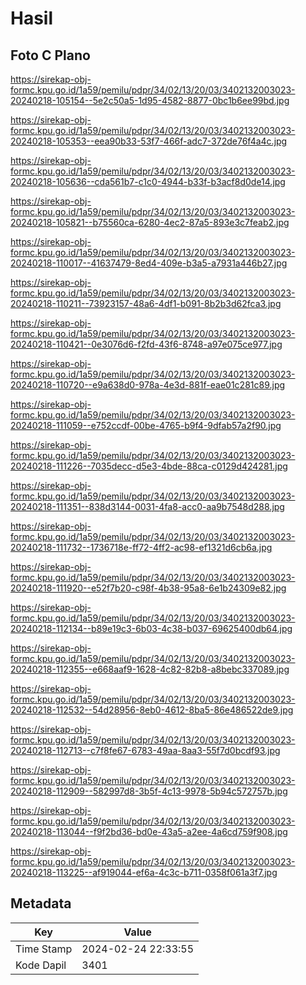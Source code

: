 # Hasil

## Foto C Plano

https://sirekap-obj-formc.kpu.go.id/1a59/pemilu/pdpr/34/02/13/20/03/3402132003023-20240218-105154--5e2c50a5-1d95-4582-8877-0bc1b6ee99bd.jpg

https://sirekap-obj-formc.kpu.go.id/1a59/pemilu/pdpr/34/02/13/20/03/3402132003023-20240218-105353--eea90b33-53f7-466f-adc7-372de76f4a4c.jpg

https://sirekap-obj-formc.kpu.go.id/1a59/pemilu/pdpr/34/02/13/20/03/3402132003023-20240218-105636--cda561b7-c1c0-4944-b33f-b3acf8d0de14.jpg

https://sirekap-obj-formc.kpu.go.id/1a59/pemilu/pdpr/34/02/13/20/03/3402132003023-20240218-105821--b75560ca-6280-4ec2-87a5-893e3c7feab2.jpg

https://sirekap-obj-formc.kpu.go.id/1a59/pemilu/pdpr/34/02/13/20/03/3402132003023-20240218-110017--41637479-8ed4-409e-b3a5-a7931a446b27.jpg

https://sirekap-obj-formc.kpu.go.id/1a59/pemilu/pdpr/34/02/13/20/03/3402132003023-20240218-110211--73923157-48a6-4df1-b091-8b2b3d62fca3.jpg

https://sirekap-obj-formc.kpu.go.id/1a59/pemilu/pdpr/34/02/13/20/03/3402132003023-20240218-110421--0e3076d6-f2fd-43f6-8748-a97e075ce977.jpg

https://sirekap-obj-formc.kpu.go.id/1a59/pemilu/pdpr/34/02/13/20/03/3402132003023-20240218-110720--e9a638d0-978a-4e3d-881f-eae01c281c89.jpg

https://sirekap-obj-formc.kpu.go.id/1a59/pemilu/pdpr/34/02/13/20/03/3402132003023-20240218-111059--e752ccdf-00be-4765-b9f4-9dfab57a2f90.jpg

https://sirekap-obj-formc.kpu.go.id/1a59/pemilu/pdpr/34/02/13/20/03/3402132003023-20240218-111226--7035decc-d5e3-4bde-88ca-c0129d424281.jpg

https://sirekap-obj-formc.kpu.go.id/1a59/pemilu/pdpr/34/02/13/20/03/3402132003023-20240218-111351--838d3144-0031-4fa8-acc0-aa9b7548d288.jpg

https://sirekap-obj-formc.kpu.go.id/1a59/pemilu/pdpr/34/02/13/20/03/3402132003023-20240218-111732--1736718e-ff72-4ff2-ac98-ef1321d6cb6a.jpg

https://sirekap-obj-formc.kpu.go.id/1a59/pemilu/pdpr/34/02/13/20/03/3402132003023-20240218-111920--e52f7b20-c98f-4b38-95a8-6e1b24309e82.jpg

https://sirekap-obj-formc.kpu.go.id/1a59/pemilu/pdpr/34/02/13/20/03/3402132003023-20240218-112134--b89e19c3-6b03-4c38-b037-69625400db64.jpg

https://sirekap-obj-formc.kpu.go.id/1a59/pemilu/pdpr/34/02/13/20/03/3402132003023-20240218-112355--e668aaf9-1628-4c82-82b8-a8bebc337089.jpg

https://sirekap-obj-formc.kpu.go.id/1a59/pemilu/pdpr/34/02/13/20/03/3402132003023-20240218-112532--54d28956-8eb0-4612-8ba5-86e486522de9.jpg

https://sirekap-obj-formc.kpu.go.id/1a59/pemilu/pdpr/34/02/13/20/03/3402132003023-20240218-112713--c7f8fe67-6783-49aa-8aa3-55f7d0bcdf93.jpg

https://sirekap-obj-formc.kpu.go.id/1a59/pemilu/pdpr/34/02/13/20/03/3402132003023-20240218-112909--582997d8-3b5f-4c13-9978-5b94c572757b.jpg

https://sirekap-obj-formc.kpu.go.id/1a59/pemilu/pdpr/34/02/13/20/03/3402132003023-20240218-113044--f9f2bd36-bd0e-43a5-a2ee-4a6cd759f908.jpg

https://sirekap-obj-formc.kpu.go.id/1a59/pemilu/pdpr/34/02/13/20/03/3402132003023-20240218-113225--af919044-ef6a-4c3c-b711-0358f061a3f7.jpg


## Metadata

| Key        | Value               |
| ---------- | ------------------- |
| Time Stamp | 2024-02-24 22:33:55 |
| Kode Dapil | 3401                |



